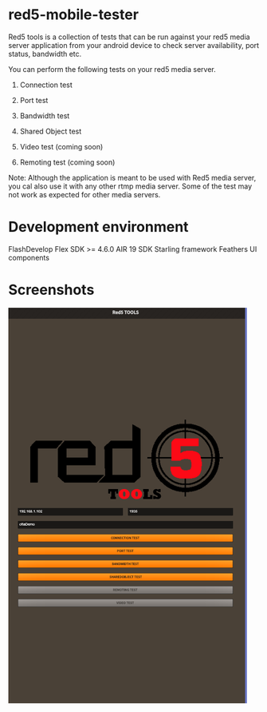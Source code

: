 # red5-mobile-tester

Red5 tools is a collection of tests that can be run against your red5 media server application from your android device to check server availability, port status, bandwidth etc.


You can perform the following tests on your red5 media server.

1. Connection test
2. Port test
3. Bandwidth test
4. Shared Object test

5. Video test (coming soon)
6. Remoting test (coming soon)


Note: Although the application is meant to be used with Red5 media server, you cal also use it with any other rtmp media server. Some of the test may not work as expected for other media servers.


# Development environment

FlashDevelop
Flex SDK >= 4.6.0
AIR 19 SDK
Starling framework
Feathers UI components


# Screenshots


![](assets/screens/home.png)
